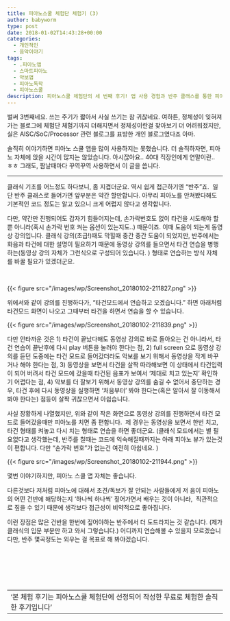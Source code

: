 ```yaml
---
title: 피아노스쿨 체험단 체험기 (3)
author: babyworm
type: post
date: 2018-01-02T14:43:28+00:00
categories:
  - 개인적인
  - 음악이야기
tags:
  - .피아노앱
  - 스마트피아노
  - 악보앱
  - 피아노독학
  - 피아노스쿨
description: 피아노스쿨 체험단의 세 번째 후기! 앱 사용 경험과 반주 클래스를 통한 피아노 학습의 장단점을 공유합니다.
---
```

벌써 3번째네요. 쓰는 주기가 짧아서 사실 쓰기는 참 귀찮네요. 여하튼, 정체성이 잊혀져가는 블로그에 체험단 체험기까지 더해지면서 정체성이란걸 찾아보기 더 어려워졌지만, 실은 AISC/SoC/Processor 관련 블로그를 표방한 개인 블로그였다죠 아마.

솔직히 이야기하면 피아노 스쿨 앱을 많이 사용하지는 못했습니다. 더 솔직하자면, 피아노 자체에 앉을 시간이 많지는 않았습니다. 아시잖아요.. 40대 직장인에게 연말이란..  ㅎㅎ 그래도, 짬날때마다 꾸역꾸역 사용하면서 이 글을 씁니다.

* * *

클래식 기초를 어느정도 하다보니, 좀 지겹더군요. 역시 쉽게 접근하기엔 “반주”죠.  일단 반주 클래스로 들어가면 앞부분은 약간 할만합니다. 아무리 피아노를 안쳐봤다해도 기본적인 코드 정도는 알고 있으니 크게 어렵지 않다고 생각합니다.

다만, 약간만 진행되어도 갑자기 힘들어지는데, 손가락번호도 없이 타건을 시도해야 할 뿐 아니라(혹시 손가락 번호 켜는 옵션이 있는지도..) 때문이죠. 이때 도움이 되는게 동영상 강의입니다. 클래식 강의(초급!)때도 막힐때 중간 중간 도움이 되었지만, 반주에서는 화음과 타건에 대한 설명이 필요하기 때문에 동영상 강의를 들으면서 타건 연습을 병행하는(동영상 강의 자체가 그런식으로 구성되어 있습니다. ) 형태로 연습하는 방식 자체를 바꿀 필요가 있겠더군요.

 

{{< figure src="/images/wp/Screenshot_20180102-211827.png" >}}


위에서와 같이 강의를 진행하다가, “타건모드에서 연습하고 오겠습니다.” 하면 아래처럼 타건모드 화면이 나오고 그때부터 타건을 하면서 연습을 할 수 있습니다.

{{< figure src="/images/wp/Screenshot_20180102-211839.png" >}}

다만 안타까운 것은 1) 타건이 끝났다해도 동영상 강의로 바로 돌아오는 건 아니라서, 타건 연습이 끝난후에 다시 play 버튼을 눌러야 한다는 점, 2) full screen 으로 동영상 강의를 듣던 도중에는 타건 모드로 들어갔더라도 악보를 보기 위해서 동영상을 작게 바꾸거나 해야 한다는 점, 3) 동영상을 보면서 타건을 살짝 따라해보면 이 상태에서 타건입력이 되어 버려서 타건 모드에 갔을때 타건된 음표가 보여서 ‘제대로 치고 있는지’ 확인하기 어렵다는 점, 4) 악보를 더 잘보기 위해서 동영상 강의를 숨길 수 없어서 중단하는 경우, 타건 후에 다시 동영상을 실행하면 ‘처음부터’ 봐야 한다는(혹은 알아서 잘 이동해서 봐야 한다는) 점등이 살짝 귀찮으면서 아쉽습니다.

사실 장황하게 나열했지만, 위와 같이 작은 화면으로 동영상 강의를 진행하면서 타건 모드로 들어갔을때만 피아노를 치면 좀 편합니다.  제 경우는 동영상을 보면서 한번 치고, 타건 형태를 켜놓고 다시 치는 형태로 연습을 하면 좋더군요. (클래식 모드에서는 별 필요없다고 생각했는데, 반주를 칠때는 코드에 익숙해질때까지는 아래 피아노 뷰가 있는것이 편합니다. 다만 “손가락 번호”가 없는건 여전히 아쉽네요. )

{{< figure src="/images/wp/Screenshot_20180102-211944.png" >}}

몇번 이야기하지만, 피아노 스쿨 앱 자체는 좋습니다.

다른것보다 저처럼 피아노에 대해서 초견/독보가 잘 안되는 사람들에게 저 음이 피아노의 어떤 건반에 해당하는지 ‘하나씩 하나씩’ 짚어가면서 배우는 것이 아니라,  직관적으로 짚을 수 있기 때문에 생각보다 접근성이 비약적으로 좋아집니다.

이런 장점은 많은 건반을 한번에 짚어야하는 반주에서 더 도드라지는 것 같습니다. (제가 클래식의 입문 부분만 하고 와서 그렇습니다.) 어디까지 연습해볼 수 있을지 모르겠습니다만, 반주 몇곡정도는 외우는 걸 목표로 해 봐야겠습니다.

 

 

 

<table class=" table table-hover" width="757">
  <tr>
    <td>
      ‘본 체험 후기는 피아노스쿨 체험단에 선정되어 작성한 무료로 체험한 솔직한 후기입니다’
    </td>
  </tr>
</table>

 